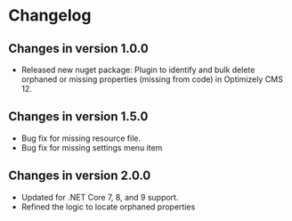 # Changelog

## Changes in version 1.0.0
- Released new nuget package: Plugin to identify and bulk delete orphaned or missing properties (missing from code) in Optimizely CMS 12.

## Changes in version 1.5.0
- Bug fix for missing resource file.
- Bug fix for missing settings menu item 

## Changes in version 2.0.0
- Updated for .NET Core 7, 8, and 9 support.
- Refined the logic to locate orphaned properties
